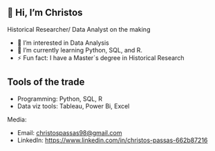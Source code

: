 ## 👋 Hi, I’m Christos
Historical Researcher/ Data Analyst on the making

- 👀 I’m interested in Data Analysis
- 🌱 I’m currently learning Python, SQL, and R.
- ⚡ Fun fact: I have a Master`s degree in Historical Research

##  Tools of the trade

- Programming: Python, SQL, R
- Data viz tools: Tableau, Power Bi, Excel

Media:
- Email: christospassas98@gmail.com
- LinkedIn: https://www.linkedin.com/in/christos-passas-662b87216
<!---
chrispassas98/chrispassas98 is a ✨ special ✨ repository because its `README.md` (this file) appears on your GitHub profile.
You can click the Preview link to take a look at your changes.
--->
